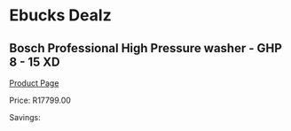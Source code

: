 
# Ebucks Dealz
## Bosch Professional High Pressure washer - GHP 8 - 15 XD
[Product Page](https://www.ebucks.com/web/shop/productSelected.do?prodId=1199951996&catId=363410833)

Price: R17799.00

Savings: 


	